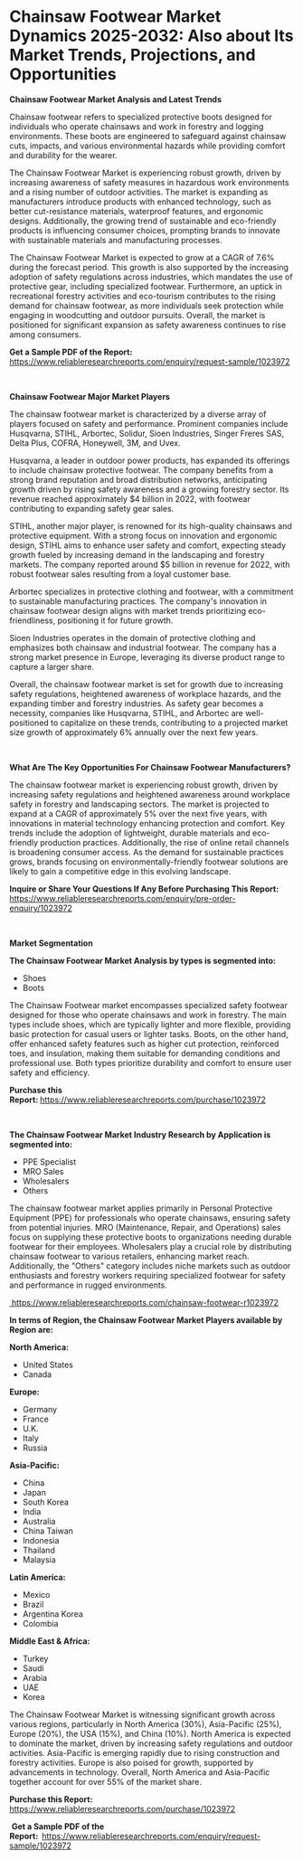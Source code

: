 <p><h1>Chainsaw Footwear Market Dynamics 2025-2032: Also about Its Market Trends, Projections, and Opportunities</h1></p><p><strong>Chainsaw Footwear Market Analysis and Latest Trends</strong></p>
<p><p>Chainsaw footwear refers to specialized protective boots designed for individuals who operate chainsaws and work in forestry and logging environments. These boots are engineered to safeguard against chainsaw cuts, impacts, and various environmental hazards while providing comfort and durability for the wearer.</p><p>The Chainsaw Footwear Market is experiencing robust growth, driven by increasing awareness of safety measures in hazardous work environments and a rising number of outdoor activities. The market is expanding as manufacturers introduce products with enhanced technology, such as better cut-resistance materials, waterproof features, and ergonomic designs. Additionally, the growing trend of sustainable and eco-friendly products is influencing consumer choices, prompting brands to innovate with sustainable materials and manufacturing processes.</p><p>The Chainsaw Footwear Market is expected to grow at a CAGR of 7.6% during the forecast period. This growth is also supported by the increasing adoption of safety regulations across industries, which mandates the use of protective gear, including specialized footwear. Furthermore, an uptick in recreational forestry activities and eco-tourism contributes to the rising demand for chainsaw footwear, as more individuals seek protection while engaging in woodcutting and outdoor pursuits. Overall, the market is positioned for significant expansion as safety awareness continues to rise among consumers.</p></p>
<p><strong>Get a Sample PDF of the Report:&nbsp;</strong> <a href="https://www.reliableresearchreports.com/enquiry/request-sample/1023972?utm_campaign=7&utm_medium=2&utm_source=Github&utm_content=ia&utm_term=17042025&utm_id=chainsaw-footwear">https://www.reliableresearchreports.com/enquiry/request-sample/1023972</a></p>
<p>&nbsp;</p>
<p><strong>Chainsaw Footwear Major Market Players</strong></p>
<p><p>The chainsaw footwear market is characterized by a diverse array of players focused on safety and performance. Prominent companies include Husqvarna, STIHL, Arbortec, Solidur, Sioen Industries, Singer Freres SAS, Delta Plus, COFRA, Honeywell, 3M, and Uvex.</p><p>Husqvarna, a leader in outdoor power products, has expanded its offerings to include chainsaw protective footwear. The company benefits from a strong brand reputation and broad distribution networks, anticipating growth driven by rising safety awareness and a growing forestry sector. Its revenue reached approximately $4 billion in 2022, with footwear contributing to expanding safety gear sales.</p><p>STIHL, another major player, is renowned for its high-quality chainsaws and protective equipment. With a strong focus on innovation and ergonomic design, STIHL aims to enhance user safety and comfort, expecting steady growth fueled by increasing demand in the landscaping and forestry markets. The company reported around $5 billion in revenue for 2022, with robust footwear sales resulting from a loyal customer base.</p><p>Arbortec specializes in protective clothing and footwear, with a commitment to sustainable manufacturing practices. The company's innovation in chainsaw footwear design aligns with market trends prioritizing eco-friendliness, positioning it for future growth. </p><p>Sioen Industries operates in the domain of protective clothing and emphasizes both chainsaw and industrial footwear. The company has a strong market presence in Europe, leveraging its diverse product range to capture a larger share.</p><p>Overall, the chainsaw footwear market is set for growth due to increasing safety regulations, heightened awareness of workplace hazards, and the expanding timber and forestry industries. As safety gear becomes a necessity, companies like Husqvarna, STIHL, and Arbortec are well-positioned to capitalize on these trends, contributing to a projected market size growth of approximately 6% annually over the next few years.</p></p>
<p>&nbsp;</p>
<p><strong>What Are The Key Opportunities For Chainsaw Footwear Manufacturers?</strong></p>
<p><p>The chainsaw footwear market is experiencing robust growth, driven by increasing safety regulations and heightened awareness around workplace safety in forestry and landscaping sectors. The market is projected to expand at a CAGR of approximately 5% over the next five years, with innovations in material technology enhancing protection and comfort. Key trends include the adoption of lightweight, durable materials and eco-friendly production practices. Additionally, the rise of online retail channels is broadening consumer access. As the demand for sustainable practices grows, brands focusing on environmentally-friendly footwear solutions are likely to gain a competitive edge in this evolving landscape.</p></p>
<p><strong>Inquire or Share Your Questions If Any Before Purchasing This Report:</strong> <a href="https://www.reliableresearchreports.com/enquiry/pre-order-enquiry/1023972?utm_campaign=7&utm_medium=2&utm_source=Github&utm_content=ia&utm_term=17042025&utm_id=chainsaw-footwear">https://www.reliableresearchreports.com/enquiry/pre-order-enquiry/1023972</a></p>
<p>&nbsp;</p>
<p><strong>Market Segmentation</strong></p>
<p><strong>The Chainsaw Footwear Market Analysis by types is segmented into:</strong></p>
<p><ul><li>Shoes</li><li>Boots</li></ul></p>
<p><p>The Chainsaw Footwear market encompasses specialized safety footwear designed for those who operate chainsaws and work in forestry. The main types include shoes, which are typically lighter and more flexible, providing basic protection for casual users or lighter tasks. Boots, on the other hand, offer enhanced safety features such as higher cut protection, reinforced toes, and insulation, making them suitable for demanding conditions and professional use. Both types prioritize durability and comfort to ensure user safety and efficiency.</p></p>
<p><strong>Purchase this Report:&nbsp;</strong><a href="https://www.reliableresearchreports.com/purchase/1023972?utm_campaign=7&utm_medium=2&utm_source=Github&utm_content=ia&utm_term=17042025&utm_id=chainsaw-footwear">https://www.reliableresearchreports.com/purchase/1023972</a></p>
<p>&nbsp;</p>
<p><strong>The Chainsaw Footwear Market Industry Research by Application is segmented into:</strong></p>
<p><ul><li>PPE Specialist</li><li>MRO Sales</li><li>Wholesalers</li><li>Others</li></ul></p>
<p><p>The chainsaw footwear market applies primarily in Personal Protective Equipment (PPE) for professionals who operate chainsaws, ensuring safety from potential injuries. MRO (Maintenance, Repair, and Operations) sales focus on supplying these protective boots to organizations needing durable footwear for their employees. Wholesalers play a crucial role by distributing chainsaw footwear to various retailers, enhancing market reach. Additionally, the "Others" category includes niche markets such as outdoor enthusiasts and forestry workers requiring specialized footwear for safety and performance in rugged environments.</p></p>
<p><a href="https://www.reliableresearchreports.com/chainsaw-footwear-r1023972?utm_campaign=7&utm_medium=2&utm_source=Github&utm_content=ia&utm_term=17042025&utm_id=chainsaw-footwear">&nbsp;https://www.reliableresearchreports.com/chainsaw-footwear-r1023972</a></p>
<p><strong>In terms of Region, the Chainsaw Footwear Market Players available by Region are:</strong></p>
<p>
    <p> <strong> North America: </strong>
        <ul>
            <li>United States</li>
            <li>Canada</li>
        </ul>
        </p> 
    <p> <strong> Europe: </strong>
        <ul>
            <li>Germany</li>
            <li>France</li>
            <li>U.K.</li>
            <li>Italy</li>
            <li>Russia</li>
        </ul>
        </p> 
    <p> <strong> Asia-Pacific: </strong>
        <ul>
            <li>China</li>
            <li>Japan</li>
            <li>South Korea</li>
            <li>India</li>
            <li>Australia</li>
            <li>China Taiwan</li>
            <li>Indonesia</li>
            <li>Thailand</li>
            <li>Malaysia</li>
        </ul>
        </p> 
    <p> <strong> Latin America: </strong>
        <ul>
            <li>Mexico</li>
            <li>Brazil</li>
            <li>Argentina Korea</li>
            <li>Colombia</li>
        </ul>
        </p> 
    <p> <strong> Middle East & Africa: </strong>
        <ul>
            <li>Turkey</li>
            <li>Saudi</li>
            <li>Arabia</li>
            <li>UAE</li>
            <li>Korea</li>
        </ul>
    </p>
    </p>
<p><p>The Chainsaw Footwear Market is witnessing significant growth across various regions, particularly in North America (30%), Asia-Pacific (25%), Europe (20%), the USA (15%), and China (10%). North America is expected to dominate the market, driven by increasing safety regulations and outdoor activities. Asia-Pacific is emerging rapidly due to rising construction and forestry activities. Europe is also poised for growth, supported by advancements in technology. Overall, North America and Asia-Pacific together account for over 55% of the market share.</p></p>
<p><strong>Purchase this Report: </strong><a href="https://www.reliableresearchreports.com/purchase/1023972?utm_campaign=7&utm_medium=2&utm_source=Github&utm_content=ia&utm_term=17042025&utm_id=chainsaw-footwear">https://www.reliableresearchreports.com/purchase/1023972</a></p>
<p>&nbsp;<strong>Get a Sample PDF of the Report:&nbsp;&nbsp;</strong><a href="https://www.reliableresearchreports.com/enquiry/request-sample/1023972?utm_campaign=7&utm_medium=2&utm_source=Github&utm_content=ia&utm_term=17042025&utm_id=chainsaw-footwear">https://www.reliableresearchreports.com/enquiry/request-sample/1023972</a></p>
<p><strong></strong></p>
<p><p></p><p></p><p></p></p>